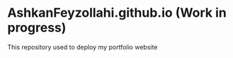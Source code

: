 # AshkanFeyzollahi.github.io (Work in progress)

This repository used to deploy my portfolio website
